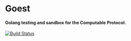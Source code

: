 # Goest

#### Golang testing and sandbox for the Computable Protocol.
[![Build Status](https://travis-ci.org/computablelabs/goest.svg?branch=master)](https://travis-ci.org/computablelabs/goest)

